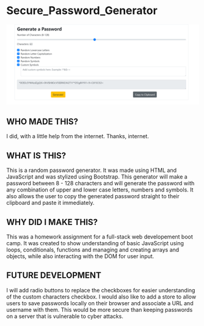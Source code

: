 # Secure_Password_Generator

![alt text](tarthurf.github.io_Secure_Password_Generator_.png)
## WHO MADE THIS?

I did, with a little help from the internet. Thanks, internet.

## WHAT IS THIS?

This is a random password generator. It was made using HTML and JavaScript and was stylized using Bootstrap. This generator will make a password between 8 - 128 characters and will generate the password with any combination of upper and lower case letters, numbers and symbols. It also allows the user to copy the generated password straight to their clipboard and paste it immediately.

## WHY DID I MAKE THIS?

This was a homework assignment for a full-stack web developement boot camp. It was created to show understanding of basic JavaScript using loops, conditionals, functions and managing and creating arrays and objects, while also interacting with the DOM for user input.

## FUTURE DEVELOPMENT

I will add radio buttons to replace the checkboxes for easier understanding of the custom characters checkbox. I would also like to add a store to allow users to save passwords locally on their browser and associate a URL and username with them. This would be more secure than keeping passwords on a server that is vulnerable to cyber attacks.
